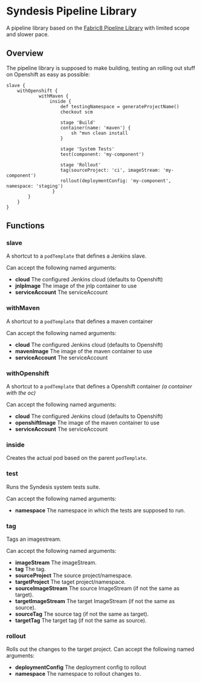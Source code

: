 # Syndesis Pipeline Library

A pipeline library based on the [Fabric8 Pipeline Library](https://github.com/fabric8io/fabric8-pipeline-library) with limited scope and slower pace.

## Overview

The pipeline library is supposed to make building, testing an rolling out stuff on Openshift as easy as possible:

    slave {
        withOpenshift {
                withMaven {
                    inside {
                        def testingNamespace = generateProjectName()
                        checkout scm
    
                        stage 'Build'
                        container(name: 'maven') {
                            sh "mvn clean install
                        }
    
                        stage 'System Tests'
                        test(component: 'my-component')
    
                        stage 'Rollout'
                        tag(sourceProject: 'ci', imageStream: 'my-component')
                        rollout(deploymentConfig: 'my-component', namespace: 'staging')
                     }
            }
        }
    }


## Functions

### slave

A shortcut to a `podTemplate` that defines a Jenkins slave.

Can accept the following named arguments:

- **cloud** The configured Jenkins cloud (defaults to Openshift)
- **jnlpImage** The image of the jnlp container to use
- **serviceAccount** The serviceAccount

### withMaven

A shortcut to a `podTemplate` that defines a maven container

Can accept the following named arguments:

- **cloud** The configured Jenkins cloud (defaults to Openshift)
- **mavenImage** The image of the maven container to use
- **serviceAccount** The serviceAccount

### withOpenshift

A shortcut to a `podTemplate` that defines a Openshift container *(a container with the oc)*

Can accept the following named arguments:

- **cloud** The configured Jenkins cloud (defaults to Openshift)
- **openshiftImage** The image of the maven container to use
- **serviceAccount** The serviceAccount

### inside

Creates the actual pod based on the parent `podTemplate`.
 
### test


Runs the Syndesis system tests suite.

Can accept the following named arguments:

- **namespace** The namespace in which the tests are supposed to run.

### tag

Tags an imagestream.

Can accept the following named arguments:

- **imageStream** The imageStream.
- **tag** The tag.
- **sourceProject** The source project/namespace.
- **targetProject** The taget project/namespace.
- **sourceImageStream** The source ImageStream (if not the same as target).
- **targetImageStream** The target ImageStream (if not the same as source).
- **sourceTag** The source tag (if not the same as target).
- **targetTag** The target tag (if not the same as source).

### rollout

Rolls out the changes to the target project.
Can accept the following named arguments:

- **deploymentConfig** The deployment config to rollout
- **namespace** The namespace to rollout changes to.